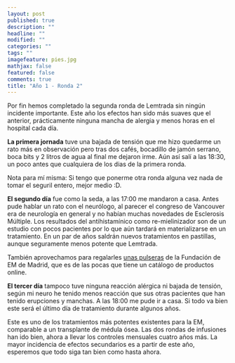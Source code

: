 ```yaml
---
layout: post
published: true
description: ""
headline: ""
modified: ""
categories: ""
tags: ""
imagefeature: pies.jpg
mathjax: false
featured: false
comments: true
title: "Año 1 - Ronda 2"
---
```

Por fin hemos completado la segunda ronda de Lemtrada sin ningún incidente importante. Este año los efectos han sido más suaves que el anterior, prácticamente ninguna mancha de alergia y menos horas en el hospital cada día.

**La primera jornada** tuve una bajada de tensión que me hizo quedarme un rato más en observación pero tras dos cafés, bocadillo de jamón serrano, boca bits y 2 litros de agua al final me dejaron irme. Aún así salí a las 18:30, un poco antes que cualquiera de los dias de la primera ronda.

Nota para mí misma: Si tengo que ponerme otra ronda alguna vez nada de tomar el seguril entero, mejor medio :D.

**El segundo día** fue como la seda, a las 17:00 me mandaron a casa. Antes pude hablar un rato con el neurólogo, al parecer el congreso de Vancouver era de neurología en general y no habían muchas novedades de Esclerosis Múltiple. Los resultados del antihistamínico como re-mielinizador son de un estudio con pocos pacientes por lo que aún tardará en materializarse en un tratamiento. En un par de años saldrán nuevos tratamientos en pastillas, aunque seguramente menos potente que Lemtrada.

También aprovechamos para regalarles [unas pulseras](http://www.femmadrid.org/productos-solidarios/3) de la Fundación de EM de Madrid, que es de las pocas que tiene un catálogo de productos online. 

**El tercer día** tampoco tuve ninguna reacción alérgica ni bajada de tensión, según mi neuro he tenido menos reacción que sus otras pacientes que han tenido erupciones y manchas. A las 18:00 me pude ir a casa. Si todo va bien este será el último día de tratamiento durante algunos años. 

Este es uno de los tratamientos más potentes existentes para la EM, comparable a un transplante de médula ósea. Las dos rondas de infusiones han ido bien, ahora a llevar los controles mensuales cuatro años más. La mayor incidencia de efectos secundarios es a partir de este año, esperemos que todo siga tan bien como hasta ahora. 
